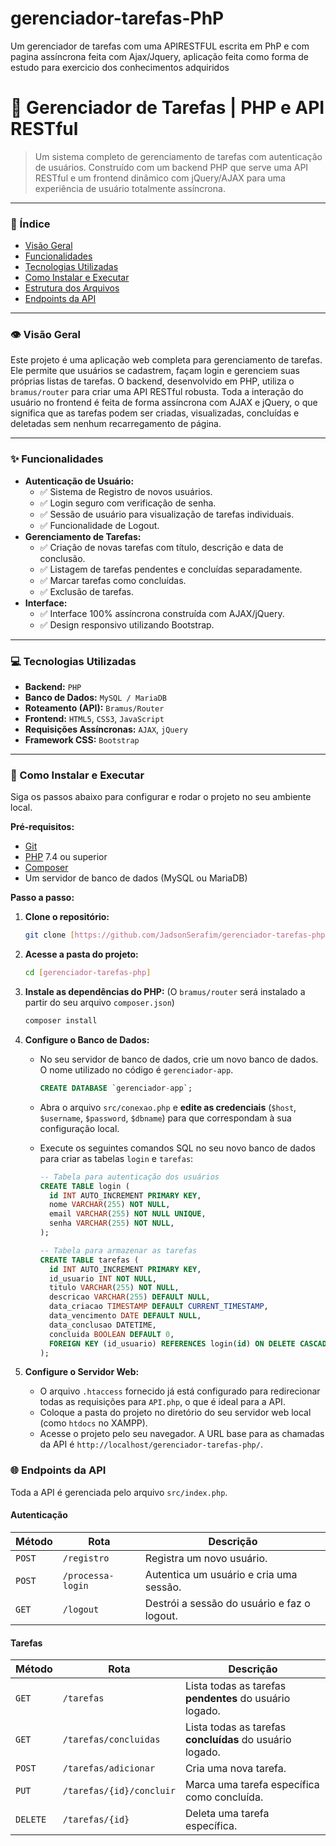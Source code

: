 # gerenciador-tarefas-PhP
Um gerenciador de tarefas com uma APIRESTFUL escrita em PhP e com pagina assíncrona feita com Ajax/Jquery, aplicação feita como forma de estudo para exercicio dos conhecimentos adquiridos



# 🚀 Gerenciador de Tarefas | PHP e API RESTful


> Um sistema completo de gerenciamento de tarefas com autenticação de usuários. Construído com um backend PHP que serve uma API RESTful e um frontend dinâmico com jQuery/AJAX para uma experiência de usuário totalmente assíncrona.

---

### 📖 Índice

* [Visão Geral](#-visão-geral)
* [Funcionalidades](#-funcionalidades)
* [Tecnologias Utilizadas](#-tecnologias-utilizadas)
* [Como Instalar e Executar](#-como-instalar-e-executar)
* [Estrutura dos Arquivos](#-estrutura-dos-arquivos)
* [Endpoints da API](#-endpoints-da-api)

---

### 👁️ Visão Geral

Este projeto é uma aplicação web completa para gerenciamento de tarefas. Ele permite que usuários se cadastrem, façam login e gerenciem suas próprias listas de tarefas. O backend, desenvolvido em PHP, utiliza o `bramus/router` para criar uma API RESTful robusta. Toda a interação do usuário no frontend é feita de forma assíncrona com AJAX e jQuery, o que significa que as tarefas podem ser criadas, visualizadas, concluídas e deletadas sem nenhum recarregamento de página.

---

### ✨ Funcionalidades

* **Autenticação de Usuário:**
    * ✅ Sistema de Registro de novos usuários.
    * ✅ Login seguro com verificação de senha.
    * ✅ Sessão de usuário para visualização de tarefas individuais.
    * ✅ Funcionalidade de Logout.
* **Gerenciamento de Tarefas:**
    * ✅ Criação de novas tarefas com título, descrição e data de conclusão.
    * ✅ Listagem de tarefas pendentes e concluídas separadamente.
    * ✅ Marcar tarefas como concluídas.
    * ✅ Exclusão de tarefas.
* **Interface:**
    * ✅ Interface 100% assíncrona construída com AJAX/jQuery.
    * ✅ Design responsivo utilizando Bootstrap.

---

### 💻 Tecnologias Utilizadas

* **Backend:** `PHP`
* **Banco de Dados:** `MySQL / MariaDB`
* **Roteamento (API):** `Bramus/Router`
* **Frontend:** `HTML5`, `CSS3`, `JavaScript`
* **Requisições Assíncronas:** `AJAX`, `jQuery`
* **Framework CSS:** `Bootstrap`

---

### 🚀 Como Instalar e Executar

Siga os passos abaixo para configurar e rodar o projeto no seu ambiente local.

**Pré-requisitos:**

* [Git](https://git-scm.com)
* [PHP](https://www.php.net/) 7.4 ou superior
* [Composer](https://getcomposer.org/)
* Um servidor de banco de dados (MySQL ou MariaDB)

**Passo a passo:**

1.  **Clone o repositório:**
    ```bash
    git clone [https://github.com/JadsonSerafim/gerenciador-tarefas-php]
    ```

2.  **Acesse a pasta do projeto:**
    ```bash
    cd [gerenciador-tarefas-php]
    ```

3.  **Instale as dependências do PHP:**
    (O `bramus/router` será instalado a partir do seu arquivo `composer.json`)
    ```bash
    composer install
    ```

4.  **Configure o Banco de Dados:**
    * No seu servidor de banco de dados, crie um novo banco de dados. O nome utilizado no código é `gerenciador-app`.
        ```sql
        CREATE DATABASE `gerenciador-app`;
        ```
    * Abra o arquivo `src/conexao.php` e **edite as credenciais** (`$host`, `$username`, `$password`, `$dbname`) para que correspondam à sua configuração local.
    * Execute os seguintes comandos SQL no seu novo banco de dados para criar as tabelas `login` e `tarefas`:

        ```sql
        -- Tabela para autenticação dos usuários
        CREATE TABLE login (
          id INT AUTO_INCREMENT PRIMARY KEY,
          nome VARCHAR(255) NOT NULL,
          email VARCHAR(255) NOT NULL UNIQUE,
          senha VARCHAR(255) NOT NULL,
        );

        -- Tabela para armazenar as tarefas
        CREATE TABLE tarefas (
          id INT AUTO_INCREMENT PRIMARY KEY,
          id_usuario INT NOT NULL,
          titulo VARCHAR(255) NOT NULL,
          descricao VARCHAR(255) DEFAULT NULL,
          data_criacao TIMESTAMP DEFAULT CURRENT_TIMESTAMP,
          data_vencimento DATE DEFAULT NULL,
          data_conclusao DATETIME,
          concluida BOOLEAN DEFAULT 0,
          FOREIGN KEY (id_usuario) REFERENCES login(id) ON DELETE CASCADE
        );
        ```

5.  **Configure o Servidor Web:**
    * O arquivo `.htaccess` fornecido já está configurado para redirecionar todas as requisições para `API.php`, o que é ideal para a API.
    * Coloque a pasta do projeto no diretório do seu servidor web local (como `htdocs` no XAMPP).
    * Acesse o projeto pelo seu navegador. A URL base para as chamadas da API é `http://localhost/gerenciador-tarefas-php/`.


### 🌐 Endpoints da API

Toda a API é gerenciada pelo arquivo `src/index.php`.

#### Autenticação

| Método | Rota               | Descrição                                         |
|--------|--------------------|---------------------------------------------------|
| `POST` | `/registro`        | Registra um novo usuário.                         |
| `POST` | `/processa-login`  | Autentica um usuário e cria uma sessão.           |
| `GET`  | `/logout`          | Destrói a sessão do usuário e faz o logout.       |

#### Tarefas

| Método   | Rota                         | Descrição                                                 |
|----------|------------------------------|-----------------------------------------------------------|
| `GET`    | `/tarefas`                   | Lista todas as tarefas **pendentes** do usuário logado.    |
| `GET`    | `/tarefas/concluidas`        | Lista todas as tarefas **concluídas** do usuário logado.   |
| `POST`   | `/tarefas/adicionar`         | Cria uma nova tarefa.                                     |
| `PUT`    | `/tarefas/{id}/concluir`     | Marca uma tarefa específica como concluída.               |
| `DELETE` | `/tarefas/{id}`              | Deleta uma tarefa específica.                             |

